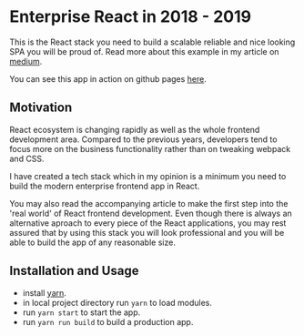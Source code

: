 
# Enterprise React in 2018 - 2019

This is the React stack you need to build a scalable reliable and nice looking SPA you will be proud of.
Read more about this example in my article on [medium](https://medium.com/@viacheslavlushchinskiy/enterprise-react-in-2018-2019-ae6c80c03f1).

You can see this app in action on github pages [here](https://slava-lu.github.io/enterprise-react/).
## Motivation
React ecosystem is changing rapidly as well as the whole frontend development area. Compared to the previous years, developers tend to focus more on the business functionality rather than on tweaking webpack and CSS. 

I have created a tech stack which in my opinion is a minimum you need to build the modern enterprise frontend app in React.


You may also read the accompanying article to make the first step into the 'real world' of React frontend development. Even though there is always an alternative aproach to every piece of the React applications, you may rest assured that by using this stack you will look professional and you will be able to build the app of any reasonable size.
## Installation and Usage
* install [yarn](https://yarnpkg.com/lang/en/docs/install/).
* in local project directory run `yarn` to load modules.
* run `yarn start` to start the app.
* run `yarn run build` to build a production app.



